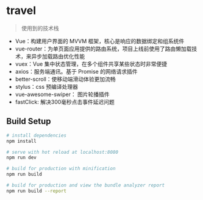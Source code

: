 # travel

> 使用到的技术栈

- Vue：构建用户界面的 MVVM 框架，核心是响应的数据绑定和组系统件
- vue-router：为单页面应用提供的路由系统，项目上线前使用了路由懒加载技术，来异步加载路由优化性能
- vuex：Vue 集中状态管理，在多个组件共享某些状态时非常便捷
- axios：服务端通讯。基于 Promise 的网络请求插件
- better-scroll：使移动端滑动体验更加流畅
- stylus：css 预编译处理器
- vue-awesome-swiper： 图片轮播插件
- fastClick: 解决300毫秒点击事件延迟问题
## Build Setup

``` bash
# install dependencies
npm install

# serve with hot reload at localhost:8080
npm run dev

# build for production with minification
npm run build

# build for production and view the bundle analyzer report
npm run build --report
```


